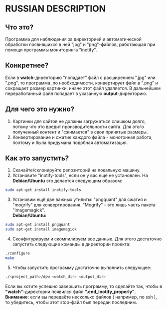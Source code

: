 # RUSSIAN DESCRIPTION
## Что это?
Программа для наблюдения за директорией и автоматической обработки появившихся в ней "jpg" и "png"-файлов, работающая при помощи программы мониторинга "inotify".
## Конкретнее?
Если в **watch**-директорию "попадает" файл с расширением ".jpg" или ".png", то программа ,по необходимости, конвертирует файл в ".png" и сокращает размер картинки, иначе этот файл удаляется. В дальнейшем переработанный файл попадает в указанную **output**-директорию.
## Для чего это нужно?
1.	Картинки для сайтов не должны загружаться слишком долго, потому что это вредит производительности сайта. Для этого полученный контент и "сжимается" в свои принятые размеры.
2. Конвертирование и сжатие каждого файла - монотонная работа, поэтому и была придумана подобная автоматизация.
## Как это запустить?
1.	Скачайте/склонируйте репозиторий на локальную машину.
2.	Установите "inotify-tools", если он у вас ещё не установлен.
На **Debian/Ubuntu** это делается следующим образом:
```bash
sudo apt-get install inotify-tools
```
3.	Установим ещё две важных утилиты: "pngquant" для сжатия и "mogrify" для конвертирования. "Mogrify" - это лишь часть пакета "imagemagick".  
**Debian/Ubuntu:**
```bash
sudo apt-get install pngquant
sudo apt-get install imagemagick
```
4.	Сконфигурируем и скомпилируем все данные. Для этого достаточно запустить следующие команды в директории проекта:
```bash
./configure
make
```
5.	Чтобы запустить программу достаточно выполнить следующее:
```bash
./<project_path>/dpw <watch_dir> <output_dir>
```
Если вы хотите успешно завершить программу, то сделайте так, чтобы в **"watch"**-директории появился файл **".end_inotify_properly"**.  
**Внимание**: если вы передаёте несколько файлов ( например, по ssh ), то убедитесь, чтобы этот stop-файл был передан последним.
